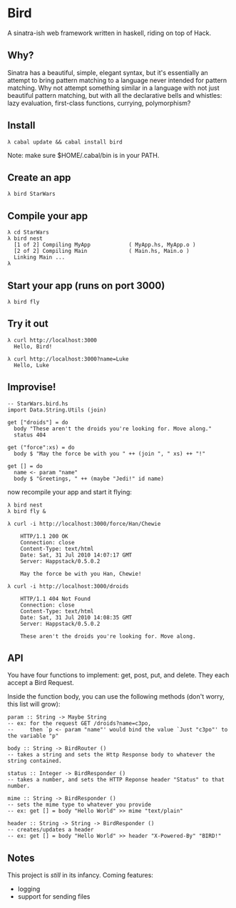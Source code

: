 # Bird

A sinatra-ish web framework written in haskell, riding on top of Hack. 

## Why?

Sinatra has a beautiful, simple, elegant syntax, but it's essentially an attempt to bring pattern matching to a language never intended for 
pattern matching. Why not attempt something similar in a language with not just beautiful pattern matching, but with all the declarative 
bells and whistles: lazy evaluation, first-class functions, currying, polymorphism?

## Install

    λ cabal update && cabal install bird

Note: make sure $HOME/.cabal/bin is in your PATH.

## Create an app

    λ bird StarWars 

## Compile your app

    λ cd StarWars
    λ bird nest 
      [1 of 2] Compiling MyApp            ( MyApp.hs, MyApp.o )
      [2 of 2] Compiling Main             ( Main.hs, Main.o )
      Linking Main ...
    λ 


## Start your app (runs on port 3000)

    λ bird fly

## Try it out
    
    λ curl http://localhost:3000
      Hello, Bird!
    
    λ curl http://localhost:3000?name=Luke
      Hello, Luke



## Improvise!
    
    -- StarWars.bird.hs
    import Data.String.Utils (join)
    
    get ["droids"] = do
      body "These aren't the droids you're looking for. Move along."
      status 404

    get ("force":xs) = do 
      body $ "May the force be with you " ++ (join ", " xs) ++ "!"
    
    get [] = do
      name <- param "name"
      body $ "Greetings, " ++ (maybe "Jedi!" id name)

now recompile your app and start it flying:

    λ bird nest  
    λ bird fly & 
    
    λ curl -i http://localhost:3000/force/Han/Chewie
        
        HTTP/1.1 200 OK
        Connection: close
        Content-Type: text/html
        Date: Sat, 31 Jul 2010 14:07:17 GMT
        Server: Happstack/0.5.0.2

        May the force be with you Han, Chewie!

    λ curl -i http://localhost:3000/droids
        
        HTTP/1.1 404 Not Found
        Connection: close
        Content-Type: text/html
        Date: Sat, 31 Jul 2010 14:08:35 GMT
        Server: Happstack/0.5.0.2

        These aren't the droids you're looking for. Move along.


## API

You have four functions to implement: get, post, put, and delete. They each accept a Bird Request. 

Inside the function body, you can use the following methods (don't worry, this list will grow): 
    
    param :: String -> Maybe String
    -- ex: for the request GET /droids?name=c3po, 
    --     then `p <- param "name"' would bind the value `Just "c3po"' to the variable "p"

    body :: String -> BirdRouter ()
    -- takes a string and sets the Http Response body to whatever the string contained.

    status :: Integer -> BirdResponder ()
    -- takes a number, and sets the HTTP Reponse header "Status" to that number.

    mime :: String -> BirdResponder ()
    -- sets the mime type to whatever you provide
    -- ex: get [] = body "Hello World" >> mime "text/plain"

    header :: String -> String -> BirdResponder ()
    -- creates/updates a header
    -- ex: get [] = body "Hello World" >> header "X-Powered-By" "BIRD!"

## Notes

This project is *still* in its infancy. Coming features:

* logging
* support for sending files
